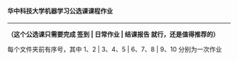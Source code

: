 #### 华中科技大学机器学习公选课课程作业



---
**（这个公选课只需要完成 签到 | 日常作业 | 结课报告 就行，还是值得推荐的）**

每个文件夹前有序号，其中 1、2 | 3、4、5 | 6、7、8 | 9、10 分别为一次作业
